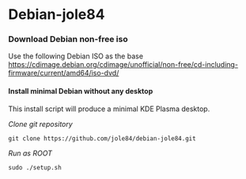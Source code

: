 # Debian-jole84
### Download Debian non-free iso

Use the following Debian ISO as the base <https://cdimage.debian.org/cdimage/unofficial/non-free/cd-including-firmware/current/amd64/iso-dvd/>

#### Install minimal Debian without any desktop  
This install script will produce a minimal KDE Plasma desktop.

_Clone git repository_
```
git clone https://github.com/jole84/debian-jole84.git
```

_Run as ROOT_
```
sudo ./setup.sh
```
